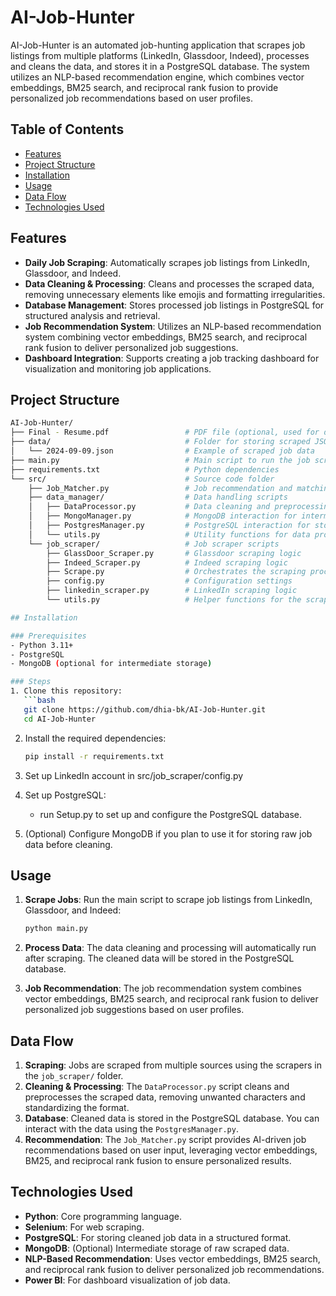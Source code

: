 
# AI-Job-Hunter

AI-Job-Hunter is an automated job-hunting application that scrapes job listings from multiple platforms (LinkedIn, Glassdoor, Indeed), processes and cleans the data, and stores it in a PostgreSQL database. The system utilizes an NLP-based recommendation engine, which combines vector embeddings, BM25 search, and reciprocal rank fusion to provide personalized job recommendations based on user profiles.

## Table of Contents
- [Features](#features)
- [Project Structure](#project-structure)
- [Installation](#installation)
- [Usage](#usage)
- [Data Flow](#data-flow)
- [Technologies Used](#technologies-used)

## Features
- **Daily Job Scraping**: Automatically scrapes job listings from LinkedIn, Glassdoor, and Indeed.
- **Data Cleaning & Processing**: Cleans and processes the scraped data, removing unnecessary elements like emojis and formatting irregularities.
- **Database Management**: Stores processed job listings in PostgreSQL for structured analysis and retrieval.
- **Job Recommendation System**: Utilizes an NLP-based recommendation system combining vector embeddings, BM25 search, and reciprocal rank fusion to deliver personalized job suggestions.
- **Dashboard Integration**: Supports creating a job tracking dashboard for visualization and monitoring job applications.

## Project Structure

```bash
AI-Job-Hunter/
├── Final - Resume.pdf                 # PDF file (optional, used for demo)
├── data/                              # Folder for storing scraped JSON data
│   └── 2024-09-09.json                # Example of scraped job data
├── main.py                            # Main script to run the job scraping and recommendation system
├── requirements.txt                   # Python dependencies
└── src/                               # Source code folder
    ├── Job_Matcher.py                 # Job recommendation and matching logic
    ├── data_manager/                  # Data handling scripts
    │   ├── DataProcessor.py           # Data cleaning and preprocessing
    │   ├── MongoManager.py            # MongoDB interaction for intermediate storage
    │   ├── PostgresManager.py         # PostgreSQL interaction for storing structured job data
    │   └── utils.py                   # Utility functions for data processing
    └── job_scraper/                   # Job scraper scripts
        ├── GlassDoor_Scraper.py       # Glassdoor scraping logic
        ├── Indeed_Scraper.py          # Indeed scraping logic
        ├── Scrape.py                  # Orchestrates the scraping process
        ├── config.py                  # Configuration settings
        ├── linkedin_scraper.py        # LinkedIn scraping logic
        └── utils.py                   # Helper functions for the scraping process

## Installation

### Prerequisites
- Python 3.11+
- PostgreSQL
- MongoDB (optional for intermediate storage)

### Steps
1. Clone this repository:
   ```bash
   git clone https://github.com/dhia-bk/AI-Job-Hunter.git
   cd AI-Job-Hunter
   ```

2. Install the required dependencies:
   ```bash
   pip install -r requirements.txt
   ```


3. Set up LinkedIn account in src/job_scraper/config.py
3. Set up PostgreSQL:
   - run Setup.py to set up and configure the PostgreSQL database.

4. (Optional) Configure MongoDB if you plan to use it for storing raw job data before cleaning.

## Usage

1. **Scrape Jobs**: 
   Run the main script to scrape job listings from LinkedIn, Glassdoor, and Indeed:
   ```bash
   python main.py
   ```

2. **Process Data**: 
   The data cleaning and processing will automatically run after scraping. The cleaned data will be stored in the PostgreSQL database.

3. **Job Recommendation**:
   The job recommendation system combines vector embeddings, BM25 search, and reciprocal rank fusion to deliver personalized job suggestions based on user profiles.

## Data Flow

1. **Scraping**: Jobs are scraped from multiple sources using the scrapers in the `job_scraper/` folder.
2. **Cleaning & Processing**: The `DataProcessor.py` script cleans and preprocesses the scraped data, removing unwanted characters and standardizing the format.
3. **Database**: Cleaned data is stored in the PostgreSQL database. You can interact with the data using the `PostgresManager.py`.
4. **Recommendation**: The `Job_Matcher.py` script provides AI-driven job recommendations based on user input, leveraging vector embeddings, BM25, and reciprocal rank fusion to ensure personalized results.

## Technologies Used
- **Python**: Core programming language.
- **Selenium**: For web scraping.
- **PostgreSQL**: For storing cleaned job data in a structured format.
- **MongoDB**: (Optional) Intermediate storage of raw scraped data.
- **NLP-Based Recommendation**: Uses vector embeddings, BM25 search, and reciprocal rank fusion to deliver personalized job recommendations.
- **Power BI**: For dashboard visualization of job data.
```


